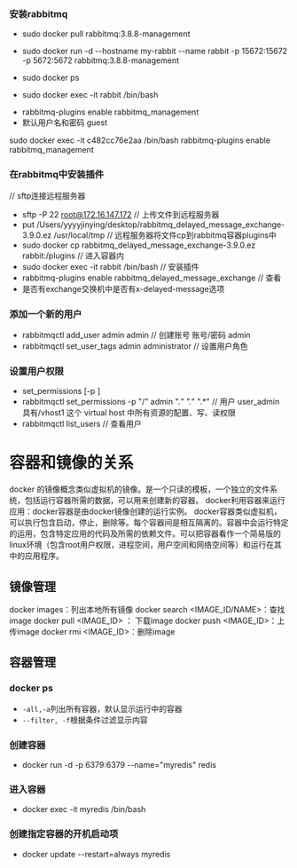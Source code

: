 ### 安装rabbitmq
<!-- 1.创建一个新的镜像 -->
- sudo docker pull rabbitmq:3.8.8-management
<!-- 2.创建一个新的容器 -->
- sudo docker run -d --hostname my-rabbit --name rabbit -p 15672:15672 -p 5672:5672 rabbitmq:3.8.8-management
<!-- 3.查看容器是否创建 -->
- sudo docker ps 
<!-- 4.进入指定容器 -->
- sudo docker exec -it rabbit /bin/bash
<!-- 5.容器内部管理 -->
- rabbitmq-plugins enable rabbitmq_management
- 默认用户名和密码 guest


sudo docker exec -it c482cc76e2aa /bin/bash
rabbitmq-plugins enable rabbitmq_management

### 在rabbitmq中安装插件
 // sftp连接远程服务器
- sftp -P 22 root@172.16.147.172 
// 上传文件到远程服务器
- put /Users/yyyyjinying/desktop/rabbitmq_delayed_message_exchange-3.9.0.ez /usr/local/tmp 
// 远程服务器将文件cp到rabbitmq容器plugins中
- sudo docker cp rabbitmq_delayed_message_exchange-3.9.0.ez rabbit:/plugins
  // 进入容器内
- sudo docker exec -it rabbit /bin/bash
  // 安装插件
- rabbitmq-plugins enable rabbitmq_delayed_message_exchange
  // 查看
- 是否有exchange交换机中是否有x-delayed-message选项

### 添加一个新的用户
- rabbitmqctl add_user admin admin // 创建账号 账号/密码 admin
- rabbitmqctl set_user_tags admin administrator // 设置用户角色
### 设置用户权限
- set_permissions [-p <vhostpath>] <user> <conf> <write> <read>
- rabbitmqctl set_permissions -p "/" admin ".*" ".*" ".*"
  // 用户 user_admin 具有/vhost1 这个 virtual host 中所有资源的配置、写、读权限
- rabbitmqctl list_users // 查看用户

# 容器和镜像的关系
docker 的镜像概念类似虚拟机的镜像。是一个只读的模板，一个独立的文件系统，包括运行容器所需的数据，可以用来创建新的容器。
docker利用容器来运行应用：docker容器是由docker镜像创建的运行实例。 
docker容器类似虚拟机，可以执行包含启动，停止，删除等。每个容器间是相互隔离的。容器中会运行特定的运用，包含特定应用的代码及所需的依赖文件。可以把容器看作一个简易版的linux环境（包含root用户权限，进程空间，用户空间和网络空间等）和运行在其中的应用程序。

 
## 镜像管理
docker images：列出本地所有镜像
docker search <IMAGE_ID/NAME>：查找image
docker pull  <IMAGE_ID> ： 下载image
docker push <IMAGE_ID>：上传image
docker rmi <IMAGE_ID>：删除image

## 容器管理
<!-- 查看容器 -->
### docker ps
- `-all,-a`列出所有容器，默认显示运行中的容器
- `--filter, -f`根据条件过滤显示内容
<!-- 创建容器 -->
### 创建容器
- docker run -d -p 6379:6379 --name="myredis" redis
### 进入容器
- docker exec -it myredis /bin/bash
### 创建指定容器的开机启动项
<!-- docker update  --restart=always <NAMES> -->
- docker update  --restart=always myredis
  
